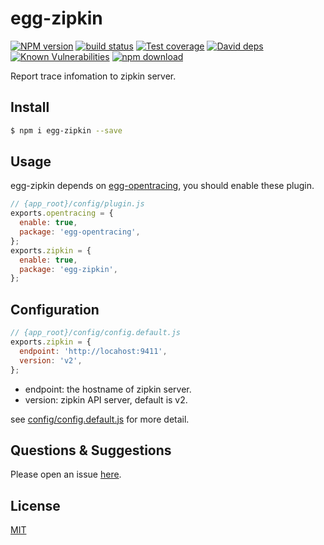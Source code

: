 # egg-zipkin

[![NPM version][npm-image]][npm-url]
[![build status][travis-image]][travis-url]
[![Test coverage][codecov-image]][codecov-url]
[![David deps][david-image]][david-url]
[![Known Vulnerabilities][snyk-image]][snyk-url]
[![npm download][download-image]][download-url]

[npm-image]: https://img.shields.io/npm/v/egg-zipkin.svg?style=flat-square
[npm-url]: https://npmjs.org/package/egg-zipkin
[travis-image]: https://img.shields.io/travis/eggjs/egg-zipkin.svg?style=flat-square
[travis-url]: https://travis-ci.org/eggjs/egg-zipkin
[codecov-image]: https://img.shields.io/codecov/c/github/eggjs/egg-zipkin.svg?style=flat-square
[codecov-url]: https://codecov.io/github/eggjs/egg-zipkin?branch=master
[david-image]: https://img.shields.io/david/eggjs/egg-zipkin.svg?style=flat-square
[david-url]: https://david-dm.org/eggjs/egg-zipkin
[snyk-image]: https://snyk.io/test/npm/egg-zipkin/badge.svg?style=flat-square
[snyk-url]: https://snyk.io/test/npm/egg-zipkin
[download-image]: https://img.shields.io/npm/dm/egg-zipkin.svg?style=flat-square
[download-url]: https://npmjs.org/package/egg-zipkin

Report trace infomation to zipkin server.

## Install

```bash
$ npm i egg-zipkin --save
```

## Usage

egg-zipkin depends on [egg-opentracing](https://github.com/eggjs/egg-opentracing), you should enable these plugin.

```js
// {app_root}/config/plugin.js
exports.opentracing = {
  enable: true,
  package: 'egg-opentracing',
};
exports.zipkin = {
  enable: true,
  package: 'egg-zipkin',
};
```

## Configuration

```js
// {app_root}/config/config.default.js
exports.zipkin = {
  endpoint: 'http://locahost:9411',
  version: 'v2',
};
```

- endpoint: the hostname of zipkin server.
- version: zipkin API server, default is v2.

see [config/config.default.js](config/config.default.js) for more detail.

## Questions & Suggestions

Please open an issue [here](https://github.com/eggjs/egg/issues).

## License

[MIT](LICENSE)
